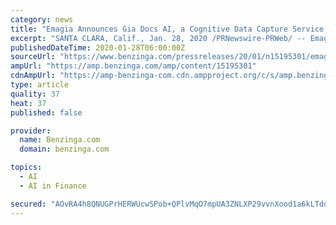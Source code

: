 ```yaml
---
category: news
title: "Emagia Announces Gia Docs AI, a Cognitive Data Capture Service for Finance"
excerpt: "SANTA CLARA, Calif., Jan. 28, 2020 /PRNewswire-PRWeb/ -- Emagia, a leading provider of AI-based fintech platforms for receivables and treasury, today announced Gia Docs AI, a next-generation cognitive data capture service."
publishedDateTime: 2020-01-28T06:00:00Z
sourceUrl: "https://www.benzinga.com/pressreleases/20/01/n15195301/emagia-announces-gia-docs-ai-a-cognitive-data-capture-service-for-finance"
ampUrl: "https://amp.benzinga.com/amp/content/15195301"
cdnAmpUrl: "https://amp-benzinga-com.cdn.ampproject.org/c/s/amp.benzinga.com/amp/content/15195301"
type: article
quality: 37
heat: 37
published: false

provider:
  name: Benzinga.com
  domain: benzinga.com

topics:
  - AI
  - AI in Finance

secured: "AOvRA4h8QNUGPrHERWUcwSPob+QPlvMqO7mpUA3ZNLXP29vvnXood1a6kLTdqWNPZ+ubkxtkREFxEZ74PQno7IO24gMayUp9F4uydnOgv0mBUErVPnoTTN5TFKB97eoy69lH0lEBovgBRtsWaD4m6ZLVa4Xf6FYqfjDUL2etqRZW6jijmKfC61AaB6hvYWQVD65BwyN/kDtne+Mjfh71PUtulYLhsYjzBez7BvJx8alnpwaRZZ4DLqnAN0RpXS8yd0SEBvzytVWkj42GRVi7Judvl+cD0fJDvG137Uc5YEFl2VbSss5nL+/5c10n8m9M;UiFy4Z8ZbqHsIYLGZqULYQ=="
---
```


